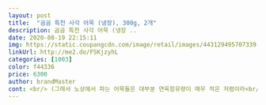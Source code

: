 ```yaml
---
layout: post 
title:  "곰곰 특천 사각 어묵 (냉장), 300g, 2개" 
description: 곰곰 특천 사각 어묵 (냉장 ..
date: 2020-08-19 22:15:11 
img: https://static.coupangcdn.com/image/retail/images/443129495707339-3584f226-adc2-4c1e-9626-bcf5c10bfc1f.jpg 
linkUrl: http://me2.do/FSKjzyhL 
categories: [1003] 
color: f44336 
price: 6300 
author: brandMaster 
cont: <br/> (그래서 노상에서 파는 어묵들은 대부분 연육함유량이 매우 적은 저렴이라<br/>(저는 50%대 어묵은 맛이없어서 구매하지 않는 주의입니다)<br/>개인적으로는 70%이상 되어야 쫄깃하다고 말할 수 있다고 생각합니다.<br/><br/>곰곰 어묵도 연육 함유량이 다양합니다.<br/><br/>곰곰 특천 사각 어묵 (냉장)<br/>곰곰 특천 어묵은 쫄깃한 편에 속합니다<br/>그런 어묵은 밀가루맛이 나고, 쫄깃한 맛이 없습니다.<br/><br/>그런 제품은 흔히들 말하는 오뎅나베 같은 식으로 요리로 만들어먹을 때 추천합니다.<br/><br/>냉장고에서 꺼내 생으로 먹었음에도 퍽퍽하지 않고 적당히 쫄깃한 식감이 있습니다.<br/><br/>다양하게 활용가능해서 ^^<br/>두께는 사각어묵중에서 가장 보편적인 납작한 두께입니다.<br/><br/>따뜻할때만 먹을만 한 경우가 많습니다.<br/><br/>떡볶이 부재료로도 빠질수 없죠!<br/>떡볶이를 해드시거나 볶아서 반찬으로 드시면 좋겠어요<br/>맛이 살짝 짭짤해서, 생으로도 계속 주워먹게됩니다.<br/><br/> 
---
```

 